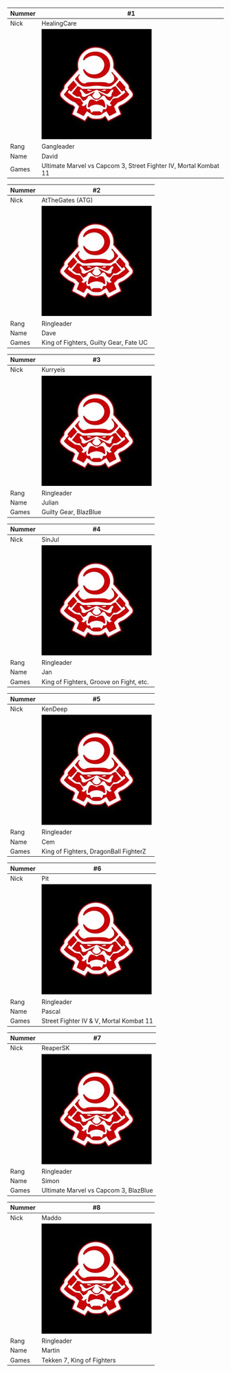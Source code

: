 | Nummer | #1 |
|---|---| 
| Nick |HealingCare | 
| | ![Pic](/photos/default.jpg) | 
| Rang |Gangleader| 
| Name | David | 
| Games | Ultimate Marvel vs Capcom 3, Street Fighter IV, Mortal Kombat 11 |

| Nummer | #2 |
|---|---| 
| Nick |AtTheGates (ATG)| 
| | ![Pic](/photos/default.jpg) | 
| Rang |Ringleader| 
| Name | Dave| 
| Games | King of Fighters, Guilty Gear, Fate UC | 

| Nummer | #3 |
|---|---| 
| Nick |Kurryeis| 
| | ![Pic](/photos/default.jpg) | 
| Rang |Ringleader| 
| Name | Julian| 
| Games | Guilty Gear, BlazBlue | 

| Nummer | #4 |
|---|---| 
| Nick |SinJul| 
| | ![Pic](/photos/default.jpg) | 
| Rang |Ringleader| 
| Name | Jan | 
| Games | King of Fighters, Groove on Fight, etc. | 

| Nummer | #5 |
|---|---| 
| Nick |KenDeep | 
| | ![Pic](/photos/default.jpg) | 
| Rang |Ringleader| 
| Name | Cem | 
| Games | King of Fighters, DragonBall FighterZ | 

| Nummer | #6 |
|---|---| 
| Nick |Pit | 
| | ![Pic](/photos/default.jpg) | 
| Rang |Ringleader| 
| Name | Pascal| 
| Games | Street Fighter IV & V, Mortal Kombat 11 | 

| Nummer | #7 |
|---|---| 
| Nick |ReaperSK| 
| | ![Pic](/photos/default.jpg) | 
| Rang |Ringleader| 
| Name | Simon | 
| Games | Ultimate Marvel vs Capcom 3, BlazBlue | 

| Nummer | #8 |
|---|---| 
| Nick |Maddo | 
| | ![Pic](/photos/default.jpg) | 
| Rang |Ringleader| 
| Name | Martin| 
| Games | Tekken 7, King of Fighters | 
